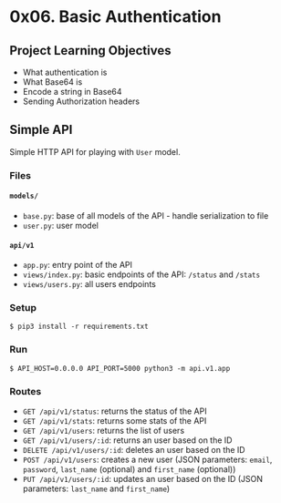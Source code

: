 # 0x06. Basic Authentication

## Project Learning Objectives
* What authentication is
* What Base64 is
* Encode a string in Base64
* Sending Authorization headers

## Simple API
Simple HTTP API for playing with `User` model.

### Files

#### `models/`
- `base.py`: base of all models of the API - handle serialization to file
- `user.py`: user model

#### `api/v1`
- `app.py`: entry point of the API
- `views/index.py`: basic endpoints of the API: `/status` and `/stats`
- `views/users.py`: all users endpoints


### Setup
```
$ pip3 install -r requirements.txt
```


### Run
```
$ API_HOST=0.0.0.0 API_PORT=5000 python3 -m api.v1.app
```


### Routes
- `GET /api/v1/status`: returns the status of the API
- `GET /api/v1/stats`: returns some stats of the API
- `GET /api/v1/users`: returns the list of users
- `GET /api/v1/users/:id`: returns an user based on the ID
- `DELETE /api/v1/users/:id`: deletes an user based on the ID
- `POST /api/v1/users`: creates a new user (JSON parameters: `email`, `password`, `last_name` (optional) and `first_name` (optional))
- `PUT /api/v1/users/:id`: updates an user based on the ID (JSON parameters: `last_name` and `first_name`)
